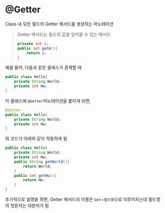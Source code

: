 # @Getter

Class 내 모든 필드의 Getter 메서드를 생성하는 어노테이션

> Getter 메서드는 필드의 값을 얻어올 수 있는 메서드
>
> ```java
> private int a;
> public int getA(){
>     return a;
> }
> ```

예를 들어, 다음과 같은 클래스가 존재할 때

```java
public class Hello{
    private String World;
    private int Hw;
}
```

이 클래스에 `@Getter`어노테이션을 붙이게 되면,

```java
@Getter
public class Hello{
    private String World;
    private int Hw;
}
```

위 코드가 아래와 같이 작동하게 됨

```java
public class Hello{
    private String World;
    private int Hw;
    public String getWorld(){
        return World;
    }
    public int getHw(){
        return Hw;
    }
}
```

추가적으로 설명을 하면, Getter 메서드의 이름은 `Get`+`필드명`으로 이루어지는데 필드명의 첫문자는 대문자가 됨
